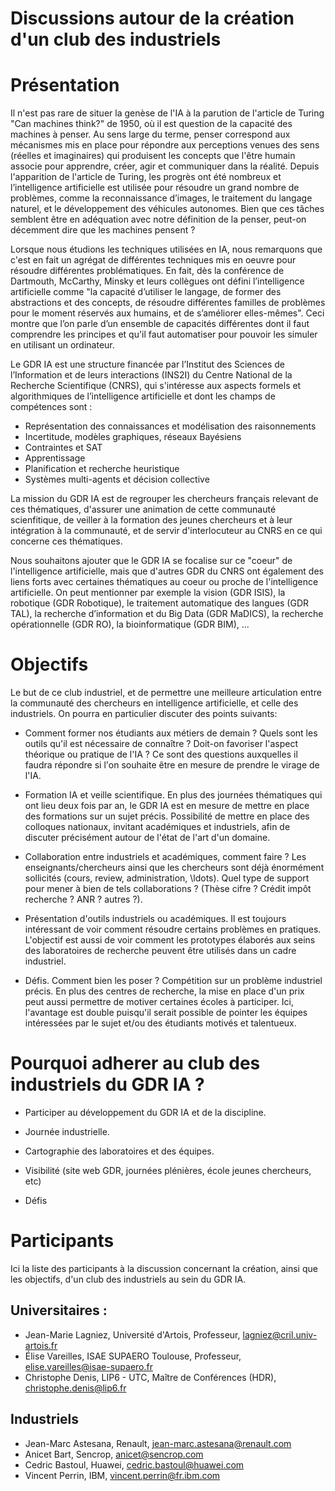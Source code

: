 Discussions autour de la création d'un club des industriels
==============

# Présentation

Il n'est pas rare de situer la genèse de l'IA à la parution de l'article de Turing
 "Can machines think?" de 1950, où il est question de la capacité des machines à penser.
Au sens large du terme, penser correspond aux mécanismes mis en place pour répondre
aux perceptions venues des sens (réelles et imaginaires) qui produisent les
concepts que l'être humain associe pour apprendre, créer, agir et communiquer dans la réalité.
Depuis l'apparition de l'article de Turing, les progrès ont été nombreux
et l’intelligence artificielle est utilisée pour résoudre un grand nombre de problèmes,
comme la reconnaissance d’images, le traitement du langage naturel, et le développement
des véhicules autonomes. Bien que ces tâches semblent être en adéquation avec
notre définition de la penser, peut-on décemment dire que les machines pensent ?

Lorsque nous étudions les techniques utilisées en IA, nous remarquons que c'est en fait un
agrégat de différentes techniques mis en oeuvre pour résoudre différentes problématiques.
En fait, dès la conférence de Dartmouth, McCarthy, Minsky et leurs collègues ont défini l’intelligence
artificielle comme "la capacité d’utiliser le langage, de former des abstractions et des concepts,
de résoudre différentes familles de problèmes pour le moment réservés aux humains, et de s’améliorer elles-mêmes".
Ceci montre que l’on parle d’un ensemble de capacités différentes dont il
faut comprendre les principes et qu'il faut automatiser pour pouvoir les simuler en utilisant un ordinateur.

Le GDR IA est une structure financée par l’Institut des Sciences de l’Information
et de leurs interactions (INS2I) du Centre National de la Recherche Scientifique (CNRS),
qui s'intéresse aux aspects formels et algorithmiques de l’intelligence artificielle et dont les
champs de compétences sont :
* Représentation des connaissances et modélisation des raisonnements
* Incertitude, modèles graphiques, réseaux Bayésiens
* Contraintes et SAT
* Apprentissage
* Planification et recherche heuristique
* Systèmes multi-agents et décision collective

La mission du GDR IA est de regrouper les chercheurs français relevant de ces thématiques, d'assurer une animation de cette communauté scienfitique, de veiller à la formation des jeunes chercheurs et à leur intégration à la communauté, et de servir d'interlocuteur au CNRS en ce qui concerne ces thématiques.

Nous souhaitons ajouter que le GDR IA se focalise sur ce "coeur" de l'intelligence artificielle, mais que d'autres GDR du CNRS ont également des liens forts avec certaines thématiques au coeur ou proche de l'intelligence artificielle. On peut mentionner par exemple la vision (GDR ISIS), la robotique (GDR Robotique), le traitement automatique des langues (GDR TAL), la recherche d’information et du Big Data (GDR MaDICS), la recherche opérationnelle (GDR RO), la bioinformatique (GDR BIM), ...


# Objectifs

Le but de ce club industriel, et de permettre une meilleure articulation entre la communauté des chercheurs en intelligence artificielle, et celle des industriels. On pourra en particulier discuter des points suivants:

* Comment former nos étudiants aux métiers de demain ? Quels sont les outils
qu'il est nécessaire de connaître ? Doit-on favoriser l'aspect théorique ou pratique de
l'IA ? Ce sont des questions auxquelles il faudra répondre si l'on souhaite être
en mesure de prendre le virage de l'IA.

* Formation IA et veille scientifique. En plus des journées thématiques qui ont
lieu deux fois par an, le GDR IA est en mesure de mettre en place des formations sur un
sujet précis. Possibilité de mettre en place des colloques nationaux, invitant académiques
et industriels, afin de discuter précisément autour de l'état de l'art d'un domaine.

* Collaboration entre industriels et académiques, comment faire ? Les enseignants/chercheurs
ainsi que les chercheurs sont déjà énormément sollicités (cours, review, administration, \ldots).
Quel type de support pour mener à bien de tels collaborations ? (Thèse cifre ?
Crédit impôt recherche ? ANR ? autres ?).

* Présentation d'outils industriels ou académiques. Il est toujours intéressant de voir
comment résoudre certains problèmes en pratiques. L'objectif est aussi de voir comment
les prototypes élaborés aux seins des laboratoires de recherche peuvent être utilisés
dans un cadre industriel.


* Défis. Comment bien les poser ? Compétition sur un problème industriel précis.
En plus des centres de recherche, la mise en place d'un prix peut aussi permettre
de motiver certaines écoles à participer. Ici, l'avantage est double puisqu'il serait
possible de pointer les équipes intéressées par le sujet et/ou des étudiants
motivés et talentueux.


# Pourquoi adherer au club des industriels du GDR IA ?

* Participer au développement du GDR IA et de la discipline.

* Journée industrielle.

* Cartographie des laboratoires et des équipes.

* Visibilité (site web GDR, journées plénières, école jeunes chercheurs, etc)

* Défis


# Participants

Ici la liste des participants à la discussion concernant la création, ainsi que les objectifs,
d'un club des industriels au sein du GDR IA.

## Universitaires :

* Jean-Marie Lagniez, Université d'Artois, Professeur, <lagniez@cril.univ-artois.fr>
* Élise Vareilles, ISAE SUPAERO Toulouse, Professeur, <elise.vareilles@isae-supaero.fr>
* Christophe Denis, LIP6 - UTC, Maître de Conférences (HDR), <christophe.denis@lip6.fr>

## Industriels

* Jean-Marc Astesana, Renault, <jean-marc.astesana@renault.com>
* Anicet Bart, Sencrop, <anicet@sencrop.com>
* Cedric Bastoul, Huawei, <cedric.bastoul@huawei.com>
* Vincent Perrin, IBM, <vincent.perrin@fr.ibm.com>

